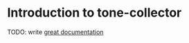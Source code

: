 # Introduction to tone-collector

TODO: write [great documentation](http://jacobian.org/writing/what-to-write/)
